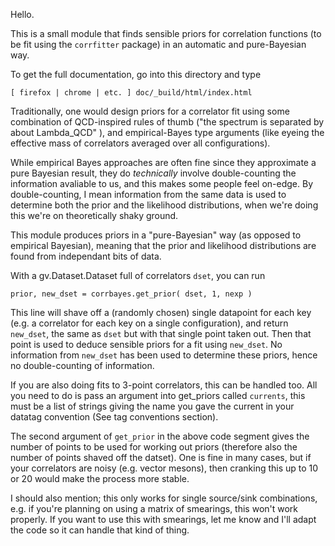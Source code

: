 
Hello.

This is a small module that finds sensible priors for correlation functions (to be fit using the ``corrfitter`` package)
in an automatic and pure-Bayesian way.

To get the full documentation, go into this directory and type

``[ firefox | chrome | etc. ] doc/_build/html/index.html``

Traditionally, one would design priors for a correlator fit using some combination of QCD-inspired rules of thumb
("the spectrum is separated by about Lambda_QCD" ), and empirical-Bayes type arguments
(like eyeing the effective mass of correlators averaged over all configurations). 

While empirical Bayes approaches are often fine since they approximate a pure Bayesian result, they do *technically* involve double-counting the information avaliable to us, and this makes some people feel on-edge. By double-counting, I mean information from the same data is used to determine both the prior and the likelihood distributions, when we're doing this we're on theoretically shaky ground. 

This module produces priors in a "pure-Bayesian" way (as opposed to empirical Bayesian), meaning that the prior and likelihood distributions are found from independant bits of data.

With a gv.Dataset.Dataset full of correlators ``dset``, you can run

``prior, new_dset = corrbayes.get_prior( dset, 1, nexp )``

This line will shave off a (randomly chosen) single datapoint for each key (e.g. a correlator for each key on a single configuration), and return ``new_dset``, the same as ``dset`` but with that single point taken out. Then that point is used to deduce sensible priors for a fit using ``new_dset``. No information from ``new_dset`` has been used to determine these priors, hence no double-counting of information.

If you are also doing fits to 3-point correlators, this can be handled too. All you need to do is pass an argument into get_priors called
``currents``, this must be a list of strings giving the name you gave the current in your datatag convention (See tag conventions section).

The second argument of ``get_prior`` in the above code segment gives the number of points to be used for working out priors (therefore also the number of points shaved off the datset). One is fine in many cases, but if your correlators are noisy (e.g. vector mesons), then cranking this up to 10 or 20 would make the process more stable.

I should also mention; this only works for single source/sink combinations, e.g. if you're planning on using a matrix of smearings, this won't work properly. If you want to use this with smearings, let me know and I'll adapt the code so it can handle that kind of thing.
